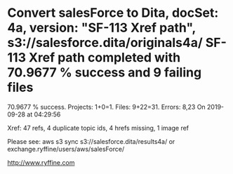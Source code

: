 # Convert salesForce to Dita, docSet: 4a, version: "SF-113 Xref path", s3://salesforce.dita/originals4a/ SF-113 Xref path completed with 70.9677 % success and 9 failing files

70.9677 % success. Projects: 1+0=1.  Files: 9+22=31. Errors: 8,23  On 2019-09-28 at 04:29:56

Xref: 47 refs, 4 duplicate topic ids, 4 hrefs missing, 1 image ref

Please see: aws s3 sync s3://salesforce.dita/results4a/ or exchange.ryffine/users/aws/salesForce/

http://www.ryffine.com
